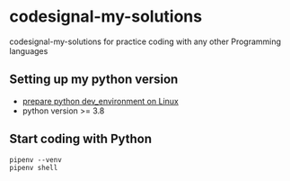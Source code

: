 # codesignal-my-solutions
codesignal-my-solutions for practice coding with any other Programming languages

## Setting up my python version

* [prepare python dev_environment on Linux](https://github.com/hong539/setup_dev_environment/tree/main/programing_languages/python)
* python version >= 3.8

## Start coding with Python

```shell
pipenv --venv
pipenv shell
```